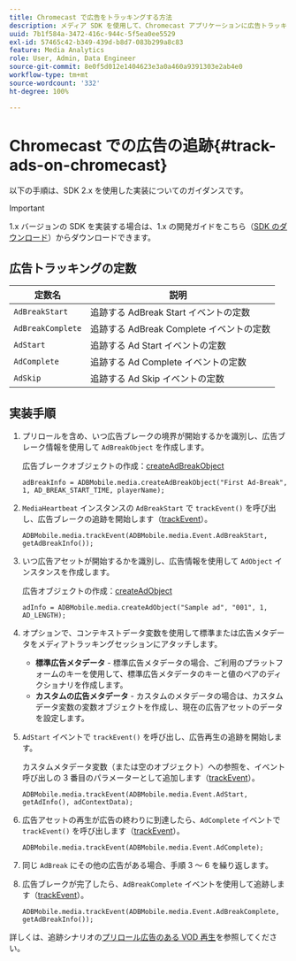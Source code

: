 ```yaml
---
title: Chromecast で広告をトラッキングする方法
description: メディア SDK を使用して、Chromecast アプリケーションに広告トラッキングを実装します。
uuid: 7b1f584a-3472-416c-944c-5f5ea0ee5529
exl-id: 57465c42-b349-439d-b8d7-083b299a8c83
feature: Media Analytics
role: User, Admin, Data Engineer
source-git-commit: 8e0f5d012e1404623e3a0a460a9391303e2ab4e0
workflow-type: tm+mt
source-wordcount: '332'
ht-degree: 100%

---
```


# Chromecast での広告の追跡{#track-ads-on-chromecast}

以下の手順は、SDK 2.x を使用した実装についてのガイダンスです。

>[!IMPORTANT]
>
>1.x バージョンの SDK を実装する場合は、1.x の開発ガイドをこちら（[SDK のダウンロード](/help/sdk-implement/download-sdks.md)）からダウンロードできます。

## 広告トラッキングの定数

| 定数名 | 説明   |
|---|---|
| `AdBreakStart` | 追跡する AdBreak Start イベントの定数 |
| `AdBreakComplete` | 追跡する AdBreak Complete イベントの定数 |
| `AdStart` | 追跡する Ad Start イベントの定数 |
| `AdComplete` | 追跡する Ad Complete イベントの定数 |
| `AdSkip` | 追跡する Ad Skip イベントの定数 |

## 実装手順

1. プリロールを含め、いつ広告ブレークの境界が開始するかを識別し、広告ブレーク情報を使用して `AdBreakObject` を作成します。

   広告ブレークオブジェクトの作成：[createAdBreakObject](https://adobe-marketing-cloud.github.io/media-sdks/reference/chromecast/ADBMobile.media.html#.createAdBreakObject)

   ```
   adBreakInfo = ADBMobile.media.createAdBreakObject("First Ad-Break", 1, AD_BREAK_START_TIME, playerName);
   ```

1. `MediaHeartbeat` インスタンスの `AdBreakStart` で `trackEvent()` を呼び出し、広告ブレークの追跡を開始します（[trackEvent](https://adobe-marketing-cloud.github.io/media-sdks/reference/chromecast/ADBMobile.media.html#.trackEvent)）。

   ```
   ADBMobile.media.trackEvent(ADBMobile.media.Event.AdBreakStart, getAdBreakInfo());
   ```

1. いつ広告アセットが開始するかを識別し、広告情報を使用して `AdObject` インスタンスを作成します。

   広告オブジェクトの作成：[createAdObject](https://adobe-marketing-cloud.github.io/media-sdks/reference/chromecast/ADBMobile.media.html#.createAdObject)

   ```
   adInfo = ADBMobile.media.createAdObject("Sample ad", "001", 1, AD_LENGTH);
   ```

1. オプションで、コンテキストデータ変数を使用して標準または広告メタデータをメディアトラッキングセッションにアタッチします。

   * **標準広告メタデータ** - 標準広告メタデータの場合、ご利用のプラットフォームのキーを使用して、標準広告メタデータのキーと値のペアのディクショナリを作成します。
   * **カスタムの広告メタデータ** - カスタムのメタデータの場合は、カスタムデータ変数の変数オブジェクトを作成し、現在の広告アセットのデータを設定します。

1. `AdStart` イベントで `trackEvent()` を呼び出し、広告再生の追跡を開始します。

   カスタムメタデータ変数（または空のオブジェクト）への参照を、イベント呼び出しの 3 番目のパラメーターとして追加します（[trackEvent](https://adobe-marketing-cloud.github.io/media-sdks/reference/chromecast/ADBMobile.media.html#.trackEvent)）。

   ```
   ADBMobile.media.trackEvent(ADBMobile.media.Event.AdStart, getAdInfo(), adContextData);
   ```

1. 広告アセットの再生が広告の終わりに到達したら、`AdComplete` イベントで `trackEvent()` を呼び出します（[trackEvent](https://adobe-marketing-cloud.github.io/media-sdks/reference/chromecast/ADBMobile.media.html#.trackEvent)）。

   ```
   ADBMobile.media.trackEvent(ADBMobile.media.Event.AdComplete);
   ```

1. 同じ `AdBreak` にその他の広告がある場合、手順 3 ～ 6 を繰り返します。
1. 広告ブレークが完了したら、`AdBreakComplete` イベントを使用して追跡します（[trackEvent](https://adobe-marketing-cloud.github.io/media-sdks/reference/chromecast/ADBMobile.media.html#.trackEvent)）。

   ```
   ADBMobile.media.trackEvent(ADBMobile.media.Event.AdBreakComplete, getAdBreakInfo());
   ```

詳しくは、追跡シナリオの[プリロール広告のある VOD 再生](/help/sdk-implement/tracking-scenarios/vod-preroll-ads.md)を参照してください。
